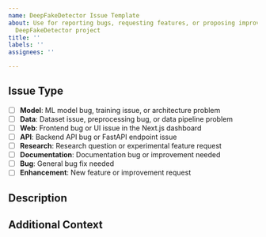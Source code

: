 ```yaml
---
name: DeepFakeDetector Issue Template
about: Use for reporting bugs, requesting features, or proposing improvements to the
  DeepFakeDetector project
title: ''
labels: ''
assignees: ''

---
```


## Issue Type
<!-- Check one that applies to your issue -->
- [ ] **Model**: ML model bug, training issue, or architecture problem
- [ ] **Data**: Dataset issue, preprocessing bug, or data pipeline problem  
- [ ] **Web**: Frontend bug or UI issue in the Next.js dashboard
- [ ] **API**: Backend API bug or FastAPI endpoint issue
- [ ] **Research**: Research question or experimental feature request
- [ ] **Documentation**: Documentation bug or improvement needed
- [ ] **Bug**: General bug fix needed
- [ ] **Enhancement**: New feature or improvement request

## Description
<!-- Provide a clear and concise description of the issue -->

## Additional Context
<!-- Add any other context, screenshots, error logs, or model performance metrics -->
